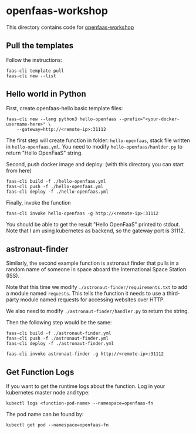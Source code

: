 # openfaas-workshop

This directory contains code for
[openfaas-workshop](https://github.com/openfaas/workshop)

## Pull the templates
Follow the instructions:
```
faas-cli template pull
faas-cli new --list
```

## Hello world in Python
First, create openfaas-hello basic template files:
```
faas-cli new --lang python3 hello-openfaas --prefix="<your-docker-username-here>" \
    --gateway=http://<remote-ip>:31112
```

The first step will create function in folder: `hello-openfaas`, stack file written
in `hello-openfaas.yml`. You need to modify `hello-openfaas/hanlder.py` to return
"Hello OpenFaaS" string.

Second, push docker image and deploy: (with this directory you can start from here)
```
faas-cli build -f ./hello-openfaas.yml
faas-cli push -f ./hello-openfaas.yml
faas-cli deploy -f ./hello-openfaas.yml
```

Finally, invoke the function
```
faas-cli invoke hello-openfaas -g http://<remote-ip>:31112
```

You should be able to get the result "Hello OpenFaaS" printed to stdout.
Note that I am using kubernetes as backend, so the gateway port is 31112.

## astronaut-finder
Similarly, the second example function is astronaut finder that pulls in a
random name of someone in space aboard the International Space Station (ISS).

Note that this time we modify `./astronaut-finder/requirements.txt` to add
a module named `requests`.
This tells the function it needs to use a third-party module named requests for
accessing websites over HTTP.

We also need to modify `./astronaut-finder/handler.py` to return the string.

Then the following step would be the same:
```
faas-cli build -f ./astronaut-finder.yml
faas-cli push -f ./astronaut-finder.yml
faas-cli deploy -f ./astronaut-finder.yml

faas-cli invoke astronaut-finder -g http://<remote-ip>:31112
```

## Get Function Logs
If you want to get the runtime logs about the function. Log in your kubernetes
master node and type:
```
kubectl logs <function-pod-name> --namespace=openfaas-fn
```

The pod name can be found by:
```
kubectl get pod --namespace=openfaas-fn
```
